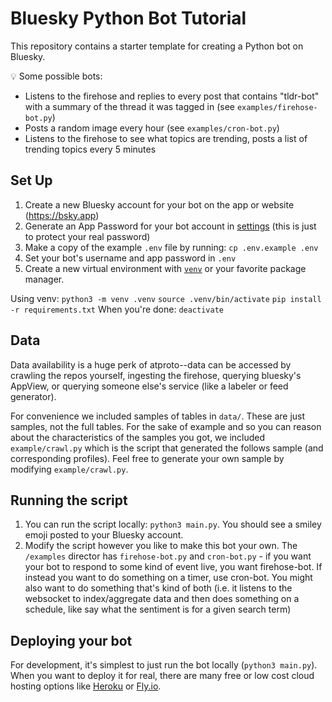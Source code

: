 # Bluesky Python Bot Tutorial

This repository contains a starter template for creating a Python bot on Bluesky.

💡 Some possible bots:

- Listens to the firehose and replies to every post that contains "tldr-bot" with a summary of the thread it was tagged in (see `examples/firehose-bot.py`)
- Posts a random image every hour (see `examples/cron-bot.py`)
- Listens to the firehose to see what topics are trending, posts a list of trending topics every 5 minutes

## Set Up

1. Create a new Bluesky account for your bot on the app or website (https://bsky.app)
2. Generate an App Password for your bot account in [settings](https://bsky.app/settings/app-passwords) (this is just to protect your real password)
3. Make a copy of the example `.env` file by running: `cp .env.example .env`
4. Set your bot's username and app password in `.env`
5. Create a new virtual environment with [`venv`](https://packaging.python.org/en/latest/guides/installing-using-pip-and-virtual-environments/) or your favorite package manager.

Using venv:
`python3 -m venv .venv`
`source .venv/bin/activate`
`pip install -r requirements.txt`
When you're done: `deactivate`

## Data

Data availability is a huge perk of atproto--data can be accessed by crawling the repos yourself, ingesting the firehose, querying bluesky's AppView, or querying someone else's service (like a labeler or feed generator).

For convenience we included samples of tables in `data/`. These are just samples, not the full tables. For the sake of example and so you can reason about the characteristics of the samples you got, we included `example/crawl.py` which is the script that generated the follows sample (and corresponding profiles). Feel free to generate your own sample by modifying `example/crawl.py`.

## Running the script

1. You can run the script locally: `python3 main.py`. You should see a smiley emoji posted to your Bluesky account.
2. Modify the script however you like to make this bot your own. The `/examples` director has `firehose-bot.py` and `cron-bot.py` - if you want your bot to respond to some kind of event live, you want firehose-bot. If instead you want to do something on a timer, use cron-bot. You might also want to do something that's kind of both (i.e. it listens to the websocket to index/aggregate data and then does something on a schedule, like say what the sentiment is for a given search term)

## Deploying your bot

For development, it's simplest to just run the bot locally (`python3 main.py`). When you want to deploy it for real, there are many free or low cost cloud hosting options like [Heroku](https://devcenter.heroku.com/articles/github-integration) or [Fly.io](https://fly.io/docs/reference/fly-launch/).
